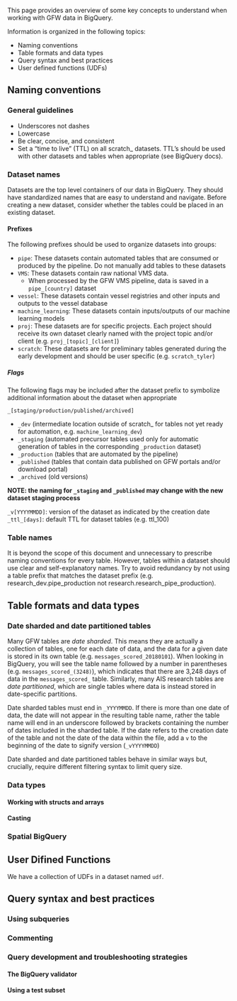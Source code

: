 This page provides an overview of some key concepts to understand when working with GFW data in BigQuery. 

Information is organized in the following topics:
+ Naming conventions
+ Table formats and data types
+ Query syntax and best practices
+ User defined functions (UDFs)

## Naming conventions

### General guidelines
+ Underscores not dashes
+ Lowercase
+ Be clear, concise, and consistent
+ Set a “time to live” (TTL) on all scratch_ datasets. TTL’s should be used with other datasets and tables when appropriate (see BigQuery docs).

### Dataset names
Datasets are the top level containers of our data in BigQuery. They should have standardized names that are easy to understand and navigate. Before creating a new dataset, consider whether the tables could be placed in an existing dataset.

#### Prefixes
The following prefixes should be used to organize datasets into groups:
+ `pipe`: These datasets contain automated tables that are consumed or produced by the pipeline. Do not manually add tables to these datasets
+ `VMS`: These datasets contain raw national VMS data. 
  + When processed by the GFW VMS pipeline, data is saved in a `pipe_[country]` dataset 
+ `vessel`: These datasets contain vessel registries and other inputs and outputs to the vessel database 
+ `machine_learning`: These datasets contain inputs/outputs of our machine learning models
+ `proj`: These datasets are for specific projects. Each project should receive its own dataset clearly named with the project topic and/or client (e.g. `proj_[topic]_[client]`)
+ `scratch`: These datasets are for preliminary tables generated during the early development and should be user specific (e.g. `scratch_tyler`)

##### Flags
The following flags may be included after the dataset prefix to symbolize additional information about the dataset when appropriate

`_[staging/production/published/archived]`
  + `_dev` (intermediate location outside of scratch_ for tables not yet ready for automation, e.g. `machine_learning_dev`)
  + `_staging` (automated precursor tables used only for automatic generation of tables in the corresponding `_production` dataset)
  + `_production` (tables that are automated by the pipeline)
  + `_published` (tables that contain data published on GFW portals and/or download portal)
  + `_archived` (old versions)

**NOTE: the naming for `_staging` and `_published` may change with the new dataset staging process**

`_v[YYYYMMDD]`: version of the dataset as indicated by the creation date
`_ttl_[days]`: default TTL for dataset tables (e.g. ttl_100)

### Table names
It is beyond the scope of this document and unnecessary to prescribe naming conventions for every table. However, tables within a dataset should use clear and self-explanatory names. Try to avoid redundancy by not using a table prefix that matches the dataset prefix (e.g. research_dev.pipe_production not research.research_pipe_production).

## Table formats and data types

### Date sharded and date partitioned tables

Many GFW tables are *date sharded*. This means they are actually a collection of tables, one for each date of data, and the data for a given date is stored in its own table (e.g. `messages_scored_20180101`). When looking in BigQuery, you will see the table name followed by a number in parentheses (e.g. `messages_scored_(3248)`), which indicates that there are 3,248 days of data in the `messages_scored_` table. Similarly, many AIS research tables are *date partitioned*, which are single tables where data is instead stored in date-specific partitions. 

Date sharded tables must end in `_YYYYMMDD`. If there is more than one date of data, the date will not appear in the resulting table name, rather the table name will end in an underscore followed by brackets containing the number of dates included in the sharded table. If the date refers to the creation date of the table and not the date of the data within the file, add a `v` to the beginning of the date to signify version (`_vYYYYMMDD`)

Date sharded and date partitioned tables behave in similar ways but, crucially, require different filtering syntax to limit query size.

### Data types

#### Working with structs and arrays

#### Casting

### Spatial BigQuery 


## User Difined Functions

We have a collection of UDFs in a dataset named `udf`.

## Query syntax and best practices

### Using subqueries

### Commenting 

### Query development and troubleshooting strategies

#### The BigQuery validator

#### Using a test subset
